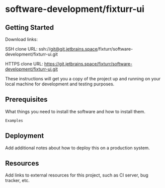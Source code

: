 # software-development/fixturr-ui



## Getting Started

Download links:

SSH clone URL: ssh://git@git.jetbrains.space/fixturr/software-development/fixturr-ui.git

HTTPS clone URL: https://git.jetbrains.space/fixturr/software-development/fixturr-ui.git



These instructions will get you a copy of the project up and running on your local machine for development and testing purposes.

## Prerequisites

What things you need to install the software and how to install them.

```
Examples
```

## Deployment

Add additional notes about how to deploy this on a production system.

## Resources

Add links to external resources for this project, such as CI server, bug tracker, etc.
